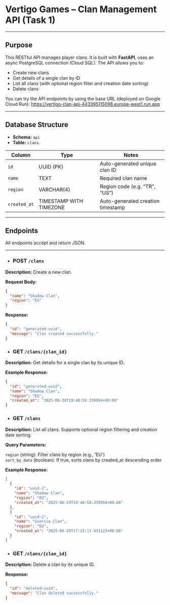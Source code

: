 # Vertigo Games – Clan Management API (Task 1)

---

## Purpose

This RESTful API manages player clans. It is built with **FastAPI**, uses an async PostgreSQL connection (Cloud SQL).
The API allows you to:
- Create new clans
- Get details of a single clan by ID
- List all clans (with optional region filter and creation date sorting)
- Delete clans

You can try the API endpoints by using the base URL (deployed on Google Cloud Run): https://vertigo-clan-api-443395115098.europe-west1.run.app

---

## Database Structure

- **Schema:** `api`
- **Table:** `clans`

| Column      | Type                     | Notes                               |
|-------------|--------------------------|-------------------------------------|
| `id`        | UUID (PK)                | Auto-generated unique clan ID       |
| `name`      | TEXT                     | Required clan name                  |
| `region`    | VARCHAR(4)               | Region code (e.g. “TR”, “US”)       |
| `created_at`| TIMESTAMP WITH TIMEZONE | Auto-generated creation timestamp   |

---

## Endpoints

All endpoints accept and return JSON.

---

* ### POST `/clans`

**Description:** Create a new clan.

**Request Body:**
```json
{
  "name": "Shadow Clan",
  "region": "EU"
}
```
**Response:**
```json
{
  "id": "generated-uuid",
  "message": "Clan created successfully."
}
```

* ### GET `/clans/{clan_id}`

**Description:** Get details for a single clan by its unique ID.

**Example Response:**
```json
{
  "id": "generated-uuid",
  "name": "Shadow Clan",
  "region": "EU",
  "created_at": "2025-06-29T19:48:58.339954+00:00"
}

```

* ### GET `/clans`

**Description:** List all clans. Supports optional region filtering and creation date sorting.

**Query Parameters:**

`region` (string): Filter clans by region (e.g., 'EU') \
`sort_by_date` (boolean): If true, sorts clans by created_at descending order

**Example Response:**
```json
[
  {
    "id": "uuid-1",
    "name": "Shadow Clan",
    "region": "EU",
    "created_at": "2025-06-29T19:48:58.339954+00:00"
  },
  {
    "id": "uuid-2",
    "name": "Sunrise Clan",
    "region": "EU",
    "created_at": "2025-06-28T17:22:11.431123+00:00"
  }
]

```

* ### GET `/clans/{clan_id}`

**Description:** Delete a clan by its unique ID.

**Response:**
```json
{
  "id": "deleted-uuid",
  "message": "Clan deleted successfully."
}
```